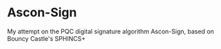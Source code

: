 # Ascon-Sign

My attempt on the PQC digital signature algorithm Ascon-Sign, based on Bouncy Castle's SPHINCS+
